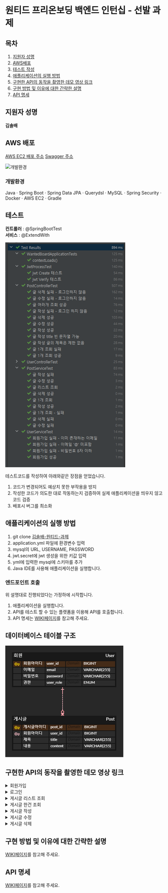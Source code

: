 ﻿# 원티드 프리온보딩 백엔드 인턴십 - 선발 과제

## 목차
1. [지원자 성명](#지원자-성명)
2. [AWS배포](#aws-배포)
3. [테스트 작성](#테스트)
4. [애플리케이션의 실행 방법](#애플리케이션의-실행-방법)
5. [구현한 API의 동작을 촬영한 데모 영상 링크](#구현한-api의-동작을-촬영한-데모-영상-링크)
6. [구현 방법 및 이유에 대한 간략한 설명](#구현-방법-및-이유에-대한-간략한-설명)
7. [API 명세](#api-명세)

## 지원자 성명

**김솔배**

## AWS 배포

[AWS EC2 배포 주소](http://15.165.44.35:8082/posts)
[Swagger 주소](http://15.165.44.35:8082/swagger-ui/index.html#/)

![개발환경](https://github.com/ReadnThink/wanted-pre-onboarding-backend/assets/103480627/e268b306-fce3-409b-a046-828a0d1050e5)

### 개발환경

Java · Spring Boot · Spring Data JPA · Querydsl · MySQL · Spring Security · Docker · AWS EC2 · Gradle

## 테스트

**컨트롤러** : @SpringBootTest<br/>
**서비스** : @ExtendWith

![테스트코드](img_2.png)

테스트코드를 작성하여 아래와같은 장점을 얻었습니다.

1. 코드가 변경되어도 예상치 못한 부작용을 방지
2. 작성한 코드가 의도한 대로 작동하는지 검증하여 실제 애플리케이션을 띄우지 않고 코드 검증
3. 배포시 버그를 최소화

## 애플리케이션의 실행 방법

1. git clone [김솔배-원티드-과제](https://github.com/ReadnThink/wanted-pre-onboarding-backend.git)
2. application.yml 파일에 환경변수 입력
  3. mysql의 URL, USERNAME, PASSWORD
  4. jwt.secret에 jwt 생성을 위한 키값 입력
5. yml에 입력한 mysql에 스키마를 추가
6. Java IDE를 사용해 애플리케이션을 실행합니다.

### 엔드포인트 호출

위 설명대로 진행되었다는 가정하에 시작합니다.

1. 애플리케이션을 실행합니다.
2. API를 테스트 할 수 있는 플랫폼을 이용해 API를 호출합니다.
3. API 명세는 [WIKI페이지](https://github.com/ReadnThink/wanted-pre-onboarding-backend/wiki/API-%EB%AA%85%EC%84%B8(request-response-%ED%8F%AC%ED%95%A8))를 참고해 주세요.


## 데이터베이스 테이블 구조
![img.png](img.png)

## 구현한 API의 동작을 촬영한 데모 영상 링크

<details>
<summary>회원가입 </summary>
<div markdown="1">

### 성공

https://github.com/ReadnThink/wanted-pre-onboarding-backend/assets/103480627/929dab4c-43a7-4434-8e35-98c0af1af2c1

### 실패

https://github.com/ReadnThink/wanted-pre-onboarding-backend/assets/103480627/f0acf9e3-b2c5-45bb-89cb-f5d4cd1543a4

https://github.com/ReadnThink/wanted-pre-onboarding-backend/assets/103480627/a121bfc6-074f-4e3a-9cc1-b12d4e8c6866

</div>
</details>

<details>
<summary>로그인 </summary>
<div markdown="1">

### 성공

https://github.com/ReadnThink/wanted-pre-onboarding-backend/assets/103480627/221c03f4-c882-4230-86b8-b68d62b7ad5b

### 실패

https://github.com/ReadnThink/wanted-pre-onboarding-backend/assets/103480627/ecd2875d-d7c0-4f0e-a336-498181005bef

</div>
</details>

<details>
<summary>게시글 리스트 조회 </summary>
<div markdown="1">
  
### 성공
  
https://github.com/ReadnThink/wanted-pre-onboarding-backend/assets/103480627/a2352005-37dc-41fa-b3de-852505aca01f

</div>
</details>
<details>
<summary>게시글 한건 조회 </summary>
<div markdown="1">
  
### 성공
  
https://github.com/ReadnThink/wanted-pre-onboarding-backend/assets/103480627/dcc02796-d32a-4f9b-9549-66e70583e7de

### 실패

https://github.com/ReadnThink/wanted-pre-onboarding-backend/assets/103480627/ce237e69-c334-411a-8b40-537b3e238455

</div>
</details>
<details>
<summary>게시글 작성 </summary>
<div markdown="1">
  
### 성공
  
https://github.com/ReadnThink/wanted-pre-onboarding-backend/assets/103480627/e717753b-9f99-4e0d-946a-44b7e9ce8eaf

### 실패

https://github.com/ReadnThink/wanted-pre-onboarding-backend/assets/103480627/b53b3246-b434-4be7-9bf2-4b3c354352d6

</div>
</details>
<details>
<summary>게시글 수정 </summary>
<div markdown="1">
  
### 성공
  
https://github.com/ReadnThink/wanted-pre-onboarding-backend/assets/103480627/159e8864-2eee-4c9e-a1ac-f40fa4d641d1

### 실패

https://github.com/ReadnThink/wanted-pre-onboarding-backend/assets/103480627/53ff0fb8-87fe-40ab-a0e6-56a441be7a83

https://github.com/ReadnThink/wanted-pre-onboarding-backend/assets/103480627/0b8ed51b-39fe-40a9-8a42-dae0d9a3a988

</div>
</details>
<details>
<summary>게시글 삭제 </summary>
<div markdown="1">
  
### 성공
  
https://github.com/ReadnThink/wanted-pre-onboarding-backend/assets/103480627/85426801-f8cb-4be9-9ada-b5e9443b2c18

### 실패

https://github.com/ReadnThink/wanted-pre-onboarding-backend/assets/103480627/0046615d-2e61-48a2-8e76-bc3b0af9fe11

https://github.com/ReadnThink/wanted-pre-onboarding-backend/assets/103480627/7e613fe0-0682-4881-ab55-729bbe1efe8d

</div>
</details>

## 구현 방법 및 이유에 대한 간략한 설명

[WIKI페이지](https://github.com/ReadnThink/wanted-pre-onboarding-backend/wiki/%EA%B5%AC%ED%98%84-%EB%B0%A9%EB%B2%95-%EB%B0%8F-%EC%9D%B4%EC%9C%A0%EC%97%90-%EB%8C%80%ED%95%9C-%EA%B0%84%EB%9E%B5%ED%95%9C-%EC%84%A4%EB%AA%85)를 참고해 주세요.

## API 명세

[WIKI페이지](https://github.com/ReadnThink/wanted-pre-onboarding-backend/wiki/API-%EB%AA%85%EC%84%B8(request-response-%ED%8F%AC%ED%95%A8))를 참고해 주세요.
